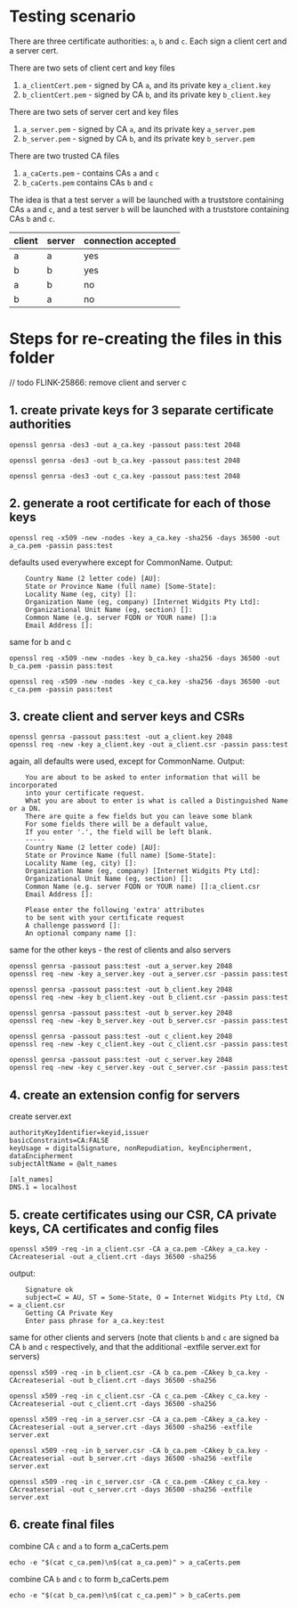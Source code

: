 # Testing scenario

There are three certificate authorities: `a`, `b` and `c`. Each sign a client cert and a server cert.

There are two sets of client cert and key files

1. `a_clientCert.pem` - signed by CA `a`, and its private key `a_client.key`
2. `b_clientCert.pem` - signed by CA `b`, and its private key `b_client.key`

There are two sets of server cert and key files

1. `a_server.pem` - signed by CA `a`, and its private key `a_server.pem`
2. `b_server.pem` - signed by CA `b`, and its private key `b_server.pem`

There are two trusted CA files

1. `a_caCerts.pem` - contains CAs `a` and `c`
2. `b_caCerts.pem` contains CAs `b` and `c`

The idea is that a test server `a` will be launched with a truststore containing CAs `a` and `c`, and a test server `b`
will be launched with a truststore containing CAs `b` and `c`.

| client | server | connection accepted |
|--------|--------|---------------------|
| a      | a      | yes                 |
| b      | b      | yes                 |
| a      | b      | no                  |
| b      | a      | no                  |

# Steps for re-creating the files in this folder

// todo FLINK-25866: remove client and server c

## 1. create private keys for 3 separate certificate authorities

```shell 
openssl genrsa -des3 -out a_ca.key -passout pass:test 2048
```

```shell 
openssl genrsa -des3 -out b_ca.key -passout pass:test 2048
```

```shell 
openssl genrsa -des3 -out c_ca.key -passout pass:test 2048
```

## 2. generate a root certificate for each of those keys

```shell
openssl req -x509 -new -nodes -key a_ca.key -sha256 -days 36500 -out a_ca.pem -passin pass:test
```

defaults used everywhere except for CommonName. Output:

```text
    Country Name (2 letter code) [AU]:
    State or Province Name (full name) [Some-State]:
    Locality Name (eg, city) []:
    Organization Name (eg, company) [Internet Widgits Pty Ltd]:
    Organizational Unit Name (eg, section) []:
    Common Name (e.g. server FQDN or YOUR name) []:a
    Email Address []:
```

same for b and c

```shell
openssl req -x509 -new -nodes -key b_ca.key -sha256 -days 36500 -out b_ca.pem -passin pass:test
```

```shell
openssl req -x509 -new -nodes -key c_ca.key -sha256 -days 36500 -out c_ca.pem -passin pass:test
```

## 3. create client and server keys and CSRs

```shell
openssl genrsa -passout pass:test -out a_client.key 2048
openssl req -new -key a_client.key -out a_client.csr -passin pass:test
```

again, all defaults were used, except for CommonName. Output:

```text
    You are about to be asked to enter information that will be incorporated
    into your certificate request.
    What you are about to enter is what is called a Distinguished Name or a DN.
    There are quite a few fields but you can leave some blank
    For some fields there will be a default value,
    If you enter '.', the field will be left blank.
    -----
    Country Name (2 letter code) [AU]:
    State or Province Name (full name) [Some-State]:
    Locality Name (eg, city) []:
    Organization Name (eg, company) [Internet Widgits Pty Ltd]:
    Organizational Unit Name (eg, section) []:
    Common Name (e.g. server FQDN or YOUR name) []:a_client.csr        
    Email Address []:
    
    Please enter the following 'extra' attributes
    to be sent with your certificate request
    A challenge password []:
    An optional company name []:
```

same for the other keys - the rest of clients and also servers

```shell
openssl genrsa -passout pass:test -out a_server.key 2048
openssl req -new -key a_server.key -out a_server.csr -passin pass:test
```

```shell
openssl genrsa -passout pass:test -out b_client.key 2048
openssl req -new -key b_client.key -out b_client.csr -passin pass:test
```

```shell
openssl genrsa -passout pass:test -out b_server.key 2048
openssl req -new -key b_server.key -out b_server.csr -passin pass:test
```

```shell
openssl genrsa -passout pass:test -out c_client.key 2048
openssl req -new -key c_client.key -out c_client.csr -passin pass:test
```

```shell
openssl genrsa -passout pass:test -out c_server.key 2048
openssl req -new -key c_server.key -out c_server.csr -passin pass:test
```

## 4. create an extension config for servers

create server.ext

```text
authorityKeyIdentifier=keyid,issuer
basicConstraints=CA:FALSE
keyUsage = digitalSignature, nonRepudiation, keyEncipherment, dataEncipherment
subjectAltName = @alt_names

[alt_names]
DNS.1 = localhost
```

## 5. create certificates using our CSR, CA private keys, CA certificates and config files

```shell
openssl x509 -req -in a_client.csr -CA a_ca.pem -CAkey a_ca.key -CAcreateserial -out a_client.crt -days 36500 -sha256
```

output:

```text
    Signature ok
    subject=C = AU, ST = Some-State, O = Internet Widgits Pty Ltd, CN = a_client.csr
    Getting CA Private Key
    Enter pass phrase for a_ca.key:test
```

same for other clients and servers (note that clients `b` and `c` are signed ba CA `b` and `c` respectively, and that
the additional -extfile server.ext for servers)

```shell
openssl x509 -req -in b_client.csr -CA b_ca.pem -CAkey b_ca.key -CAcreateserial -out b_client.crt -days 36500 -sha256
```

```shell
openssl x509 -req -in c_client.csr -CA c_ca.pem -CAkey c_ca.key -CAcreateserial -out c_client.crt -days 36500 -sha256
```

```shell
openssl x509 -req -in a_server.csr -CA a_ca.pem -CAkey a_ca.key -CAcreateserial -out a_server.crt -days 36500 -sha256 -extfile server.ext
```

```shell
openssl x509 -req -in b_server.csr -CA b_ca.pem -CAkey b_ca.key -CAcreateserial -out b_server.crt -days 36500 -sha256 -extfile server.ext
```

```shell
openssl x509 -req -in c_server.csr -CA c_ca.pem -CAkey c_ca.key -CAcreateserial -out c_server.crt -days 36500 -sha256 -extfile server.ext
```

## 6. create final files

combine CA `c` and `a` to form a_caCerts.pem

```shell
echo -e "$(cat c_ca.pem)\n$(cat a_ca.pem)" > a_caCerts.pem
```

combine CA `b` and `c` to form b_caCerts.pem

```shell
echo -e "$(cat b_ca.pem)\n$(cat c_ca.pem)" > b_caCerts.pem
```